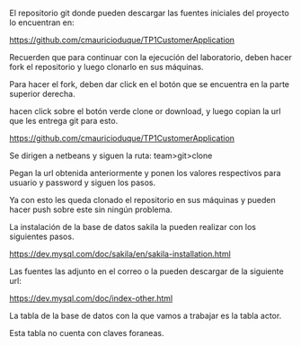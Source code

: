 El repositorio git donde pueden descargar las fuentes iniciales del proyecto lo encuentran en:

https://github.com/cmauricioduque/TP1CustomerApplication

Recuerden que para continuar con la ejecución del laboratorio, deben hacer fork el repositorio y luego clonarlo en sus máquinas.

Para hacer el fork, deben dar click en el botón que se encuentra en la parte superior derecha.


hacen click sobre el botón verde clone or download, y luego copian la url que les entrega git para esto.



https://github.com/cmauricioduque/TP1CustomerApplication

Se dirigen a netbeans y siguen la ruta: team>git>clone

Pegan la url obtenida anteriormente y ponen los valores respectivos para usuario y password y siguen los pasos.



Ya con esto les queda clonado el repositorio en sus máquinas y pueden hacer push sobre este sin ningún problema.

La instalación de la base de datos sakila la pueden realizar con los siguientes pasos.

https://dev.mysql.com/doc/sakila/en/sakila-installation.html

Las fuentes las adjunto en el correo o la pueden descargar de la siguiente url:

https://dev.mysql.com/doc/index-other.html

La tabla de la base de datos con la que vamos a  trabajar es la tabla actor.

 Esta tabla no cuenta con claves foraneas.
